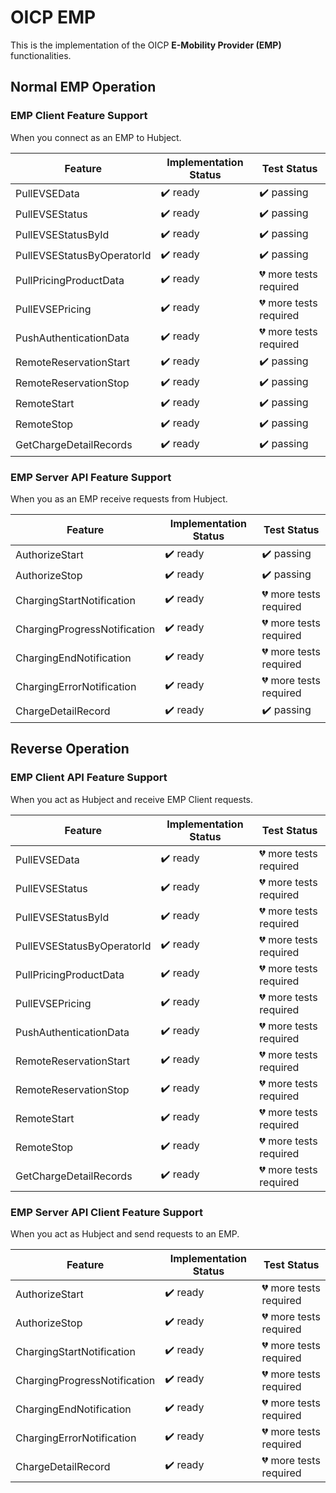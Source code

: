 # OICP EMP

This is the implementation of the OICP **E-Mobility Provider (EMP)** functionalities.

## Normal EMP Operation

### EMP Client Feature Support

When you connect as an EMP to Hubject.

| Feature                    | Implementation Status    | Test Status                        |
| -------------------------- | ------------------------ | ---------------------------------- |
| PullEVSEData               | :heavy_check_mark: ready | :heavy_check_mark: passing         |
| PullEVSEStatus             | :heavy_check_mark: ready | :heavy_check_mark: passing         |
| PullEVSEStatusById         | :heavy_check_mark: ready | :heavy_check_mark: passing         |
| PullEVSEStatusByOperatorId | :heavy_check_mark: ready | :heavy_check_mark: passing         |
| PullPricingProductData     | :heavy_check_mark: ready | :broken_heart: more tests required |
| PullEVSEPricing            | :heavy_check_mark: ready | :broken_heart: more tests required |
| PushAuthenticationData     | :heavy_check_mark: ready | :broken_heart: more tests required |
| RemoteReservationStart     | :heavy_check_mark: ready | :heavy_check_mark: passing         |
| RemoteReservationStop      | :heavy_check_mark: ready | :heavy_check_mark: passing         |
| RemoteStart                | :heavy_check_mark: ready | :heavy_check_mark: passing         |
| RemoteStop                 | :heavy_check_mark: ready | :heavy_check_mark: passing         |
| GetChargeDetailRecords     | :heavy_check_mark: ready | :heavy_check_mark: passing         |


### EMP Server API Feature Support

When you as an EMP receive requests from Hubject.

| Feature                       | Implementation Status    | Test Status                        |
| ----------------------------- | ------------------------ | ---------------------------------- |
| AuthorizeStart                | :heavy_check_mark: ready | :heavy_check_mark: passing         |
| AuthorizeStop                 | :heavy_check_mark: ready | :heavy_check_mark: passing         |
| ChargingStartNotification     | :heavy_check_mark: ready | :broken_heart: more tests required |
| ChargingProgressNotification  | :heavy_check_mark: ready | :broken_heart: more tests required |
| ChargingEndNotification       | :heavy_check_mark: ready | :broken_heart: more tests required |
| ChargingErrorNotification     | :heavy_check_mark: ready | :broken_heart: more tests required |
| ChargeDetailRecord            | :heavy_check_mark: ready | :heavy_check_mark: passing         |




## Reverse Operation

### EMP Client API Feature Support

When you act as Hubject and receive EMP Client requests.

| Feature                    | Implementation Status    | Test Status                        |
| -------------------------- | ------------------------ | ---------------------------------- |
| PullEVSEData               | :heavy_check_mark: ready | :broken_heart: more tests required |
| PullEVSEStatus             | :heavy_check_mark: ready | :broken_heart: more tests required |
| PullEVSEStatusById         | :heavy_check_mark: ready | :broken_heart: more tests required |
| PullEVSEStatusByOperatorId | :heavy_check_mark: ready | :broken_heart: more tests required |
| PullPricingProductData     | :heavy_check_mark: ready | :broken_heart: more tests required |
| PullEVSEPricing            | :heavy_check_mark: ready | :broken_heart: more tests required |
| PushAuthenticationData     | :heavy_check_mark: ready | :broken_heart: more tests required |
| RemoteReservationStart     | :heavy_check_mark: ready | :broken_heart: more tests required |
| RemoteReservationStop      | :heavy_check_mark: ready | :broken_heart: more tests required |
| RemoteStart                | :heavy_check_mark: ready | :broken_heart: more tests required |
| RemoteStop                 | :heavy_check_mark: ready | :broken_heart: more tests required |
| GetChargeDetailRecords     | :heavy_check_mark: ready | :broken_heart: more tests required |


### EMP Server API Client Feature Support

When you act as Hubject and send requests to an EMP.

| Feature                       | Implementation Status    | Test Status                        |
| ----------------------------- | ------------------------ | ---------------------------------- |
| AuthorizeStart                | :heavy_check_mark: ready | :broken_heart: more tests required |
| AuthorizeStop                 | :heavy_check_mark: ready | :broken_heart: more tests required |
| ChargingStartNotification     | :heavy_check_mark: ready | :broken_heart: more tests required |
| ChargingProgressNotification  | :heavy_check_mark: ready | :broken_heart: more tests required |
| ChargingEndNotification       | :heavy_check_mark: ready | :broken_heart: more tests required |
| ChargingErrorNotification     | :heavy_check_mark: ready | :broken_heart: more tests required |
| ChargeDetailRecord            | :heavy_check_mark: ready | :broken_heart: more tests required |

